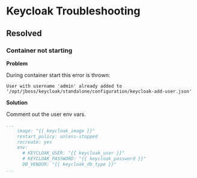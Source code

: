 # Keycloak Troubleshooting

## Resolved

### Container not starting

**Problem**

During container start this error is thrown:

`User with username 'admin' already added to '/opt/jboss/keycloak/standalone/configuration/keycloak-add-user.json'`

**Solution**

Comment out the user env vars.

```yml
...
    image: "{{ keycloak_image }}"
    restart_policy: unless-stopped
    recreate: yes
    env:
      # KEYCLOAK_USER: "{{ keycloak_user }}"
      # KEYCLOAK_PASSWORD: "{{ keycloak_password }}"
      DB_VENDOR: "{{ keycloak_db_type }}"
...
```